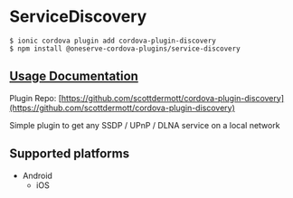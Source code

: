 # ServiceDiscovery

```text
$ ionic cordova plugin add cordova-plugin-discovery
$ npm install @oneserve-cordova-plugins/service-discovery
```

## [Usage Documentation](https://oneserve.gitbook.io/oneserve-cordova-plugins/plugins/service-discovery/)

Plugin Repo: [https://github.com/scottdermott/cordova-plugin-discovery](https://github.com/scottdermott/cordova-plugin-discovery)

Simple plugin to get any SSDP / UPnP / DLNA service on a local network

## Supported platforms

* Android
  * iOS

